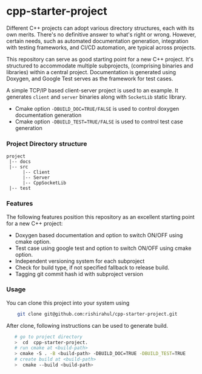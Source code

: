 cpp-starter-project
===================
Different C++ projects can adopt various directory structures, each with its own merits. There's no definitive answer to what's right or wrong. However, certain needs, such as automated documentation generation, integration with testing frameworks, and CI/CD automation, are typical across projects.

This repository can serve as good starting point for a new C++ project. It's structured to accommodate multiple subprojects, (comprising binaries and libraries) within a central project. Documentation is generated using Doxygen, and Google Test serves as the framework for test cases.

A simple TCP/IP based client-server project is used to an example. It generates `client` and `server` binaries along with `SocketLib` static library.

- Cmake option `-DBUILD_DOC=TRUE/FALSE` is used to control doxygen documentation generation
- Cmake option `-DBUILD_TEST=TRUE/FALSE` is used to control test case generation

### Project Directory structure
```text
project
 |-- docs
 |-- src
      |-- Client  
      |-- Server
      |-- CppSocketLib
 |-- test
```

### Features
The following features position this repository as an excellent starting point for a new C++ project:
- Doxygen based documentation and option to switch ON/OFF using cmake option.
- Test case using google test and option to switch ON/OFF using cmake option.
- Independent versioning system for each subproject
- Check for build type, if not specified fallback to release build.
- Tagging git commit hash id with subproject version

### Usage
You can clone this project into your system using 
```BASH
    git clone git@github.com:rishirahul/cpp-starter-project.git
```
After clone, following instructions can be used to generate build. 
```bash
   # go to project directory
   >  cd  cpp-starter-project.
   # run cmake at <build-path>
   > cmake -S . -B <build-path> -DBUILD_DOC=TRUE -DBUILD_TEST=TRUE
   # create build at <build-path>
   >  cmake --build <build-path>
```

